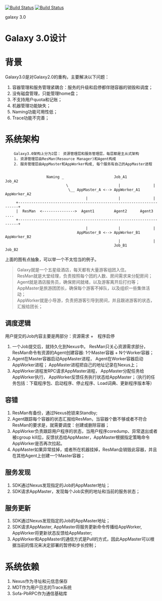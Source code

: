[![Build Status](https://travis-ci.org/fxsjy/solar.svg?branch=master)](https://travis-ci.org/fxsjy/solar)
[![Build Status](https://travis-ci.org/haolifei/solar.svg?branch=master)](https://travis-ci.org/haolifei/solar)

galaxy 3.0

Galaxy 3.0设计
=============

# 背景

Galaxy3.0是对Galaxy2.0的重构，主要解决以下问题：  

1. 容器管理和服务管理紧耦合：服务的升级和启停都伴随容器的销毁和调度；
2. 没有磁盘管理，只能管理home盘；
3. 不支持用户quota和记账；
4. 机器管理功能缺失；
5. Naming功能可用性低；
6. Trace功能不完善；

# 系统架构

        Galaxy3.0架构上分为2层： 资源管理层和服务管理层，每层都是主从式架构  
        1. 资源管理层由ResMan(Resource Manager)和Agent构成  
        2. 服务管理层由AppMaster和AppWorker构成, 每个服务有自己的AppMaster进程

 
                       Naming _                       Job_A1          Job_A2
                                \                       |               |
                                 \__ AppMaster_A <--> AppWorker_A1   AppWorker_A2
                                         |              |               |
         +----------------------------------------------------------------------+
         |  ResMan  <--------------->  Agent1         Agent2      Agent3 ....
         +----------------------------------------------------------------------+
                                         |              |               |
                                     AppMaster_B <--> AppWorker_B1   AppWorker_B2
                                                        |               |
                                                      Job_B1          Job_B2
上面的图有点抽象，可以举一个不太恰当的例子。

> Galaxy就是一个五星级酒店，每天都有大量游客组团入住。  
> ResMan就是大堂经理，负责按照每个团的人数、房间需求来分配房间；  
> Agent就是酒店服务员，确保房间就绪，以及游客离开后打扫等；  
> AppMaster是旅游团团长，确保每个游客不掉队，以及组织一些集体活动；  
> AppWorker就是小导游，负责把游客引导到房间，并且跟进游客的状态，汇报给团长；  

## 调度逻辑

用户提交的Job内容主要是两部分：资源需求 +　程序启停  
1. 一个Job提交后，就持久化到Nexus中。 ResMan只关心资源需求部分，ResMan命令有资源的Agent创建容器: 1个Master容器 + N个Worker容器；  
2. Agent在Master容器启动AppMaster进程， Agent在Worker容器启动AppWorker进程； AppMaster进程把自己的地址记录在Nexus上；  
3. AppWorker进程发RPC请求AppMaster进程， AppMaster分配任务给AppWorker执行， AppWorker反馈任务执行状态给AppMaster；（执行的任务包括：下载程序包、启动程序、停止程序、Load词典、更新程序版本等） 

## 容错

1. ResMan有备份，通过Nexus抢锁来Standby;  
2. Agent跟踪每个容器的状态汇报给ResMan，当容器个数不够或者不符合ResMan的要求是，就需要调度：创建或删除容器；  
3. AppWorker负责跟踪用户程序的状态，当用户程序coredump、异常退出或者被cgroup kill后，反馈状态给AppMaster，AppMaster根据指定策略命令AppWorker是否再次拉起。 
4. AppMaster如果异常挂掉，或者所在机器挂掉，ResMan会销毁此容器，并且在其他Agent上创建一个Master容器；  

## 服务发现
1. SDK通过Nexus发现指定的Job的AppMaster地址；  
2. SDK请求AppMaster，发现每个Job实例的地址和当前的服务状态；  

## 服务更新
1. SDK通过Nexus发现指定的Job的AppMaster地址；  
2. SDK请求AppMaster, AppMaster将服务更新命令传播给AppWorker, AppWorker将更新状态反馈给AppMaster;  
3. AppWorker和AppMaster的通信方式是Pull的方式，因此AppMaster可以根据当前的情况来决定部署的暂停和步长控制；  

# 系统依赖
1. Nexus作为寻址和元信息保存  
2. MDT作为用户日志的Trace系统  
3. Sofa-PbRPC作为通信基础库  


